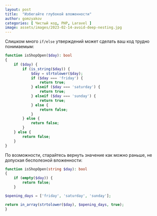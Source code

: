 ```yaml
---
layout: post
title:  "Избегайте глубокой вложенности"
author: gomzyakov
categories: [ Чистый код, PHP, Laravel ]
image: assets/images/2023-02-14-avoid-deep-nesting.jpg
---
```


Слишком много `if/else` утверждений может сделать ваш код трудно понимаемым:

```php
function isShopOpen($day): bool
{
    if ($day) {
        if (is_string($day)) {
            $day = strtolower($day);
            if ($day === 'friday') {
                return true;
            } elseif ($day === 'saturday') {
                return true;
            } elseif ($day === 'sunday') {
                return true;
            } else {
                return false;
            }
        } else {
            return false;
        }
    } else {
        return false;
    }
}
```

По возможности, старайтесь вернуть значение как можно раньше, не допуская бесполезной вложенности:


```php
function isShopOpen(string $day): bool
{
    if (empty($day)) {
        return false;
    }

$opening_days = ['friday', 'saturday', 'sunday'];

return in_array(strtolower($day), $opening_days, true);
}
```

<!-- TODO Пояснение, что пересекается с принципом "Fail Fast" -->

